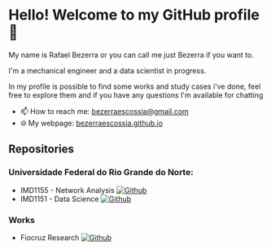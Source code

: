 # Hello! Welcome to my GitHub profile 👋
My name is Rafael Bezerra or you can call me just Bezerra if you want to. 

I'm a mechanical engineer and a data scientist in progress.

In my profile is possible to find some works and study cases i've done, feel free to explore them and if you have any questions I'm available for chatting

- 📫 How to reach me: bezerraescossia@gmail.com
- 🌐 My webpage: [bezerraescossia.github.io](https://bezerraescossia.github.io)

## Repositories
### Universidade Federal do Rio Grande do Norte:
   - IMD1155 - Network Analysis [![Github](https://img.shields.io/badge/--EC1C24?style=social&logo=Github)](https://github.com/bezerraescossia/network-analysis)
   - IMD1151 - Data Science [![Github](https://img.shields.io/badge/--EC1C24?style=social&logo=Github)](https://github.com/bezerraescossia/imd-data-science)

### Works
- Fiocruz Research [![Github](https://img.shields.io/badge/--EC1C24?style=social&logo=Github)](https://github.com/bezerraescossia/fiocruz)

<!--
### personal projects
- ...
- ...
- ...

**bezerraescossia/bezerraescossia** is a ✨ _special_ ✨ repository because its `README.md` (this file) appears on your GitHub profile.

Here are some ideas to get you started:

- 🔭 I’m currently working on ...
- 🌱 I’m currently learning ...
- 👯 I’m looking to collaborate on ...
- 🤔 I’m looking for help with ...
- 💬 Ask me about ...
- 📫 How to reach me: ...
- 😄 Pronouns: ...
- ⚡ Fun fact: ...
-->
